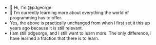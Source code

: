 - 👋 Hi, I’m @pdgeorge
- 🌱 I’m currently learning more about everything the world of programming has to offer.
- Yes, the above is practically unchanged from when I first set it this up years ago because it is still relevant.
- I am still pdgeorge, and I still want to learn more. The only difference, I have learned a fraction that there is to learn.
